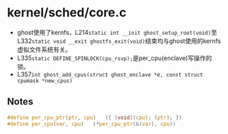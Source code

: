 # kernel/sched/core.c

- ghost使用了kernfs，L214`static int __init ghost_setup_root(void)`至L332`static void __exit ghostfs_exit(void)`结束均与ghost使用的kernfs虚拟文件系统有关。
- L335`static DEFINE_SPINLOCK(cpu_rsvp);`是per_cpu(enclave)写操作的锁。
- L357`int ghost_add_cpus(struct ghost_enclave *e, const struct cpumask *new_cpus)`

## Notes

```c
#define per_cpu_ptr(ptr, cpu)   ({ (void)(cpu); (ptr); })
#define per_cpu(var, cpu)	(*per_cpu_ptr(&(var), cpu))
```
